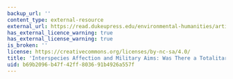 ```yaml
---
backup_url: ''
content_type: external-resource
external_url: https://read.dukeupress.edu/environmental-humanities/article/10/1/20/134712/Interspecies-Affection-and-Military-AimsWas-There
has_external_licence_warning: true
has_external_license_warning: true
is_broken: ''
license: https://creativecommons.org/licenses/by-nc-sa/4.0/
title: 'Interspecies Affection and Military Aims: Was There a Totalitarian Dog?'
uid: b69b2096-b47f-42ff-8036-91b4926a557f
---
```

